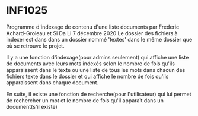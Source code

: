 # INF1025
Programme d'indexage de contenu d'une liste documents 
par Frederic Achard-Groleau et Si Da Li
7 décembre 2020
Le dossier des fichiers à indexer est dans dans un dossier nommé 'textes' dans le 
même dossier que où se retrouve le projet.

Il y a une fonction d'indexage(pour admins seulement) qui affiche une liste de 
documents avec leurs mots indexés selon le nombre de fois qu'ils apparaissent 
dans le texte ou une liste de tous les mots dans chacun des fichiers texte dans 
le dossier et qui affiche le nombre de fois qu'ils apparaissent dans chaque 
document.

En suite, il existe une fonction de recherche(pour l'utilisateur) qui lui permet
de rechercher un mot et le nombre de fois qu'il apparaît dans un document(s'il 
existe)